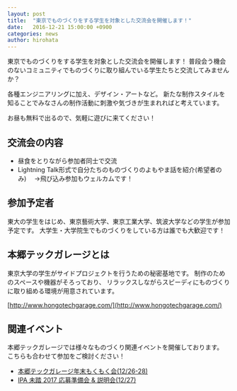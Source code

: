 ```yaml
---
layout: post
title:  "東京でものづくりをする学生を対象とした交流会を開催します！"
date:   2016-12-21 15:00:00 +0900
categories: news
author: hirohata
---
```


東京でものづくりをする学生を対象とした交流会を開催します！
普段会う機会のないコミュニティでものづくりに取り組んでいる学生たちと交流してみませんか？

各種エンジニアリングに加え、デザイン・アートなど。
新たな制作スタイルを知ることでみなさんの制作活動に刺激や気づきが生まれればと考えています。

お昼も無料で出るので、気軽に遊びに来てください！


## 交流会の内容

- 昼食をとりながら参加者同士で交流
- Lightning Talk形式で自分たちのものづくりのよもやま話を紹介(希望者のみ)
　→飛び込み参加もウェルカムです！

## 参加予定者

東大の学生をはじめ、東京藝術大学、東京工業大学、筑波大学などの学生が参加予定です。
大学生・大学院生でものづくりをしている方は誰でも大歓迎です！

## 本郷テックガレージとは

東京大学の学生がサイドプロジェクトを行うための秘密基地です。
制作のためのスペースや機器がそろっており、
リラックスしながらスピーディにものづくりに取り組める環境が用意されています。

[http://www.hongotechgarage.com/](http://www.hongotechgarage.com/)

## 関連イベント

本郷テックガレージでは様々なものづくり関連イベントを開催しております。
こちらも合わせて参加をご検討ください！

- [本郷テックガレージ年末もくもく会(12/26-28)](https://www.eventbrite.com/e/30113948631)
- [IPA 未踏 2017 応募準備会 & 説明会(12/27)](https://www.eventbrite.com/e/ipa-2017-tickets-30241151097)
